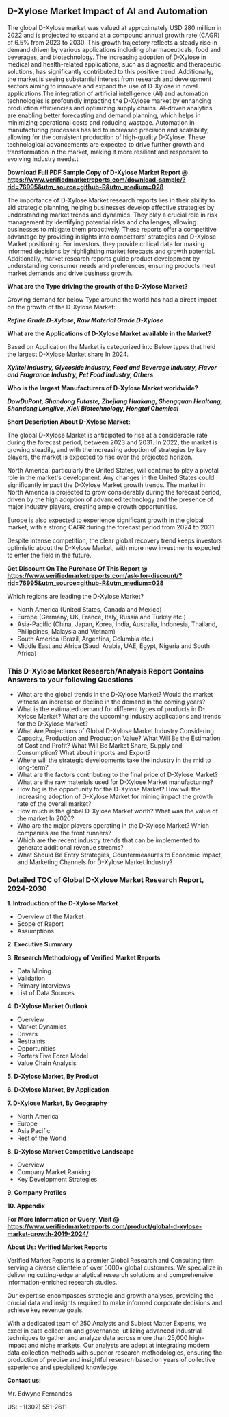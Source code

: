 <h2>D-Xylose Market Impact of AI and Automation</h2>The global D-Xylose market was valued at approximately USD 280 million in 2022 and is projected to expand at a compound annual growth rate (CAGR) of 6.5% from 2023 to 2030. This growth trajectory reflects a steady rise in demand driven by various applications including pharmaceuticals, food and beverages, and biotechnology. The increasing adoption of D-Xylose in medical and health-related applications, such as diagnostic and therapeutic solutions, has significantly contributed to this positive trend. Additionally, the market is seeing substantial interest from research and development sectors aiming to innovate and expand the use of D-Xylose in novel applications.The integration of artificial intelligence (AI) and automation technologies is profoundly impacting the D-Xylose market by enhancing production efficiencies and optimizing supply chains. AI-driven analytics are enabling better forecasting and demand planning, which helps in minimizing operational costs and reducing wastage. Automation in manufacturing processes has led to increased precision and scalability, allowing for the consistent production of high-quality D-Xylose. These technological advancements are expected to drive further growth and transformation in the market, making it more resilient and responsive to evolving industry needs.t</p><p id="" class=""><strong>Download Full PDF Sample Copy of D-Xylose Market Report @ <a href="https://www.verifiedmarketreports.com/download-sample/?rid=76995&utm_source=github-R&utm_medium=028" target="_blank">https://www.verifiedmarketreports.com/download-sample/?rid=76995&utm_source=github-R&utm_medium=028</a></strong></p><p>The importance of&nbsp;D-Xylose Market research reports lies in their ability to aid strategic planning, helping businesses develop effective strategies by understanding market trends and dynamics. They play a crucial role in risk management by identifying potential risks and challenges, allowing businesses to mitigate them proactively. These reports offer a competitive advantage by providing insights into competitors' strategies and D-Xylose Market positioning. For investors, they provide critical data for making informed decisions by highlighting market forecasts and growth potential. Additionally, market research reports guide product development by understanding consumer needs and preferences, ensuring products meet market demands and drive business growth.</p><p><strong>What are the&nbsp;Type driving the growth of the D-Xylose Market?</strong></p><p id="" class="">Growing demand for below Type around the world has had a direct impact on the growth of the D-Xylose Market:</p><em><strong>Refine Grade D-Xylose, Raw Material Grade D-Xylose</strong></em></p><strong>What are the&nbsp;Applications&nbsp;of D-Xylose Market available in the Market?</strong></p><p id="" class="">Based on Application the Market is categorized into Below types that held the largest D-Xylose Market share In 2024.</p><em><strong>Xylitol Industry, Glycoside Industry, Food and Beverage Industry, Flavor and Fragrance Industry, Pet Food Industry, Others</strong></em></p><strong>Who is the largest Manufacturers of D-Xylose Market worldwide?</strong></p><p><em><strong>DowDuPont, Shandong Futaste, Zhejiang Huakang, Shengquan Healtang, Shandong Longlive, Xieli Biotechnology, Hongtai Chemical</strong></em></p><p id="" class=""><strong>Short Description About D-Xylose Market:</strong></p><p>The global D-Xylose Market is anticipated to rise at a considerable rate during the forecast period, between 2023 and 2031. In 2022, the market is growing steadily, and with the increasing adoption of strategies by key players, the market is expected to rise over the projected horizon.</p><p>North America, particularly the United States, will continue to play a pivotal role in the market's development. Any changes in the United States could significantly impact the D-Xylose Market growth trends. The market in North America is projected to grow considerably during the forecast period, driven by the high adoption of advanced technology and the presence of major industry players, creating ample growth opportunities.</p><p>Europe is also expected to experience significant growth in the global market, with a strong CAGR during the forecast period from 2024 to 2031.</p><p>Despite intense competition, the clear global recovery trend keeps investors optimistic about the D-Xylose Market, with more new investments expected to enter the field in the future.</p><p id="" class=""><strong>Get Discount On The Purchase Of This Report @ <a href="https://www.verifiedmarketreports.com/ask-for-discount/?rid=76995&utm_source=github-R&utm_medium=028" target="_blank">https://www.verifiedmarketreports.com/ask-for-discount/?rid=76995&utm_source=github-R&utm_medium=028</a></strong></p>Which regions are leading the D-Xylose Market?</p><ul><li>North America (United States, Canada and Mexico)</li><li>Europe (Germany, UK, France, Italy, Russia and Turkey etc.)</li><li>Asia-Pacific (China, Japan, Korea, India, Australia, Indonesia, Thailand, Philippines, Malaysia and Vietnam)</li><li>South America (Brazil, Argentina, Columbia etc.)</li><li>Middle East and Africa (Saudi Arabia, UAE, Egypt, Nigeria and South Africa)</li></ul><h3 id="" class="">This D-Xylose Market Research/Analysis Report Contains Answers to your following Questions</h3><ul><li>What are the global trends in the D-Xylose Market? Would the market witness an increase or decline in the demand in the coming years?</li><li>What is the estimated demand for different types of products in D-Xylose Market? What are the upcoming industry applications and trends for the D-Xylose Market?</li><li>What Are Projections of Global D-Xylose Market Industry Considering Capacity, Production and Production Value? What Will Be the Estimation of Cost and Profit? What Will Be Market Share, Supply and Consumption? What about imports and Export?</li><li>Where will the strategic developments take the industry in the mid to long-term?</li><li>What are the factors contributing to the final price of D-Xylose Market? What are the raw materials used for D-Xylose Market manufacturing?</li><li>How big is the opportunity for the D-Xylose Market? How will the increasing adoption of D-Xylose Market for mining impact the growth rate of the overall market?</li><li>How much is the global D-Xylose Market worth? What was the value of the market In 2020?</li><li>Who are the major players operating in the D-Xylose Market? Which companies are the front runners?</li><li>Which are the recent industry trends that can be implemented to generate additional revenue streams?</li><li>What Should Be Entry Strategies, Countermeasures to Economic Impact, and Marketing Channels for D-Xylose Market Industry?</li></ul><h3 id="" class="">Detailed TOC of Global D-Xylose Market Research Report, 2024-2030</h3><p id="" class=""><strong>1. Introduction of the D-Xylose Market</strong></p><ul><li>Overview of the Market</li><li>Scope of Report</li><li>Assumptions</li></ul><p id="" class=""><strong>2. Executive Summary</strong></p><p id="" class=""><strong>3. Research Methodology of Verified Market Reports</strong></p><ul><li>Data Mining</li><li>Validation</li><li>Primary Interviews</li><li>List of Data Sources</li></ul><p id="" class=""><strong>4. D-Xylose Market Outlook</strong></p><ul><li>Overview</li><li>Market Dynamics</li><li>Drivers</li><li>Restraints</li><li>Opportunities</li><li>Porters Five Force Model</li><li>Value Chain Analysis</li></ul><p id="" class=""><strong>5. D-Xylose Market, By Product</strong></p><p id="" class=""><strong>6. D-Xylose Market, By Application</strong></p><p id="" class=""><strong>7. D-Xylose Market, By Geography</strong></p><ul><li>North America</li><li>Europe</li><li>Asia Pacific</li><li>Rest of the World</li></ul><p id="" class=""><strong>8. D-Xylose Market Competitive Landscape</strong></p><ul><li>Overview</li><li>Company Market Ranking</li><li>Key Development Strategies</li></ul><p id="" class=""><strong>9. Company Profiles</strong></p><p id="" class=""><strong>10. Appendix</strong></p><p id="" class=""><strong>For More Information or Query, Visit @ <a href="https://www.verifiedmarketreports.com/product/global-d-xylose-market-growth-2019-2024/" target="_blank">https://www.verifiedmarketreports.com/product/global-d-xylose-market-growth-2019-2024/</a></strong></p><p id="" class=""><strong>About Us: Verified Market Reports</strong></p><p id="" class="">Verified Market Reports is a premier Global Research and Consulting firm serving a diverse clientele of over 5000+ global customers. We specialize in delivering cutting-edge analytical research solutions and comprehensive information-enriched research studies.</p><p id="" class="">Our expertise encompasses strategic and growth analyses, providing the crucial data and insights required to make informed corporate decisions and achieve key revenue goals.</p><p id="" class="">With a dedicated team of 250 Analysts and Subject Matter Experts, we excel in data collection and governance, utilizing advanced industrial techniques to gather and analyze data across more than 25,000 high-impact and niche markets. Our analysts are adept at integrating modern data collection methods with superior research methodologies, ensuring the production of precise and insightful research based on years of collective experience and specialized knowledge.</p><p id="" class=""><strong>Contact us:</strong></p><p id="" class="">Mr. Edwyne Fernandes</p><p id="" class="">US: +1(302) 551-2611</p>